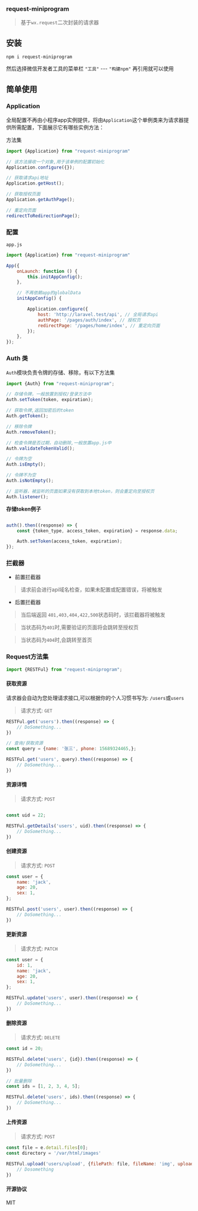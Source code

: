 ### request-miniprogram

> 基于`wx.request`二次封装的请求器

## 安装

```shell
npm i request-miniprogram
```

然后选择微信开发者工具的菜单栏 `"工具"` --- `"构建npm"` 再引用就可以使用

## 简单使用

### Application

全局配置不再由小程序app实例提供，将由`Application`这个单例类来为请求器提供所需配置，下面展示它有哪些实例方法：

方法集

```js
import {Application} from "request-miniprogram"

// 该方法接收一个对象,用于该单例的配置初始化
Application.configure({});

// 获取请求api地址
Application.getHost();

// 获取授权页面
Application.getAuthPage();

// 重定向页面
redirectToRedirectionPage();
```

### 配置

`app.js`

```javascript
import {Application} from "request-miniprogram"

App({
    onLaunch: function () {
        this.initAppConfig();
    },

    // 不再依赖app的globalData
    initAppConfig() {

        Application.configure({
            host: 'http://laravel.test/api', // 全局请求api
            authPage: '/pages/auth/index', // 授权页
            redirectPage: '/pages/home/index', // 重定向页面
        });
    },
});
```

### Auth 类

`Auth`模块负责令牌的存储、移除，有以下方法集

```js
import {Auth} from "request-miniprogram";

// 存储令牌，一般放置到授权/登录方法中
Auth.setToken(token, expiration);

// 获取令牌,返回加密后的token
Auth.getToken();

// 移除令牌
Auth.removeToken();

// 检查令牌是否过期，自动删除,一般放置app.js中
Auth.validateTokenValid();

// 令牌为空
Auth.isEmpty();

// 令牌不为空
Auth.isNotEmpty();

// 监听器，被监听的页面如果没有获取到本地token，则会重定向至授权页
Auth.listener();
```

**存储token例子**

```javascript

auth().then((response) => {
    const {token_type, access_token, expiration} = response.data;

    Auth.setToken(access_token, expiration);
});


```

### 拦截器

- 前置拦截器

> 请求前会进行api域名检查，如果未配置或配置错误，将被触发

- 后置拦截器

> 当后端返回 `401,403,404,422,500`状态码时，该拦截器将被触发

> 当状态码为`401`时,需要验证的页面将会跳转至授权页

> 当状态码为`404`时,会跳转至首页

### Request方法集

```javascript
import {RESTFul} from "request-miniprogram";
```

#### 获取资源

请求器会自动为您处理请求接口,可以根据你的个人习惯书写为: `/users`或`users`

> 请求方式: `GET`

```javascript
RESTFul.get('users').then((response) => {
    // DoSomething...
})

// 查询/获取资源
const query = {name: '张三', phone: 15689324465,};

RESTFul.get('users', query).then((response) => {
    // DoSomething...
})
```

#### 资源详情

> 请求方式: `POST`

```javascript

const uid = 22;

RESTFul.getDetails('users', uid).then((response) => {
    // DoSomething...
})

```

#### 创建资源

> 请求方式: `POST`

```javascript
const user = {
    name: 'jack',
    age: 20,
    sex: 1,
};

RESTFul.post('users', user).then((response) => {
    // DoSomething...
})
```

#### 更新资源

> 请求方式: `PATCH`

```javascript
const user = {
    id: 1,
    name: 'jack',
    age: 20,
    sex: 1,
};

RESTFul.update('users', user).then((response) => {
    // DoSomething...
})
```

#### 删除资源

> 请求方式: `DELETE`

```javascript
const id = 20;

RESTFul.delete('users', {id}).then((response) => {
    // DoSomething...
})

// 批量删除
const ids = [1, 2, 3, 4, 5];

RESTFul.delete('users', ids).then((response) => {
    // DoSomething...
})
```

#### 上传资源

> 请求方式: `POST`

```javascript
const file = e.detail.files[0];
const directory = '/var/html/images'

RESTFul.upload('users/upload', {filePath: file, fileName: 'img', uploadDirectory: directory}).then((response) => {
    // Dosomething
})
```

#### 开源协议

MIT
